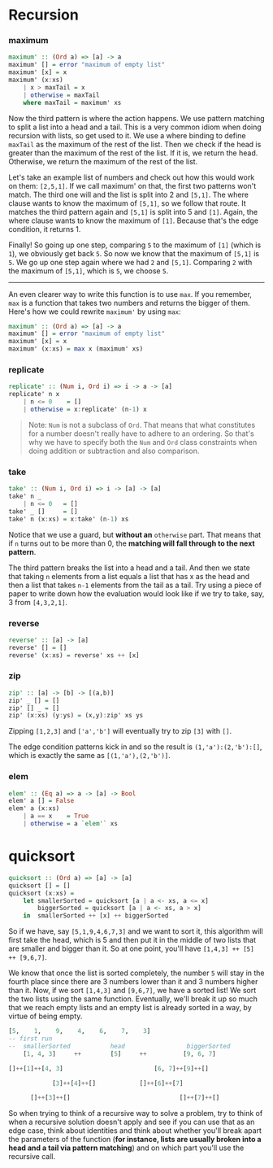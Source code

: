 # Recursion

### maximum

```haskell
maximum' :: (Ord a) => [a] -> a  
maximum' [] = error "maximum of empty list"  
maximum' [x] = x  
maximum' (x:xs)   
    | x > maxTail = x  
    | otherwise = maxTail  
    where maxTail = maximum' xs  
```
Now the third pattern is where the action happens. We use pattern matching to split a list into a head and a tail. This is a very common idiom when doing recursion with lists, so get used to it. We use a where binding to define `maxTail` as the maximum of the rest of the list. Then we check if the head is greater than the maximum of the rest of the list. If it is, we return the head. Otherwise, we return the maximum of the rest of the list.

Let's take an example list of numbers and check out how this would work on them: `[2,5,1]`. If we call maximum' on that, the first two patterns won't match. The third one will and the list is split into 2 and `[5,1]`. The where clause wants to know the maximum of `[5,1]`, so we follow that route. It matches the third pattern again and `[5,1]` is split into 5 and `[1]`. Again, the where clause wants to know the maximum of `[1]`. Because that's the edge condition, it returns 1. 

Finally! So going up one step, comparing `5` to the maximum of `[1]` (which is `1`), we obviously get back `5`. So now we know that the maximum of `[5,1]` is `5`. We go up one step again where we had `2` and `[5,1]`. Comparing `2` with the maximum of `[5,1]`, which is `5`, we choose `5`.

---

An even clearer way to write this function is to use `max`. If you remember, `max` is a function that takes two numbers and returns the bigger of them. Here's how we could rewrite `maximum'` by using `max`:

```haskell
maximum' :: (Ord a) => [a] -> a  
maximum' [] = error "maximum of empty list"  
maximum' [x] = x  
maximum' (x:xs) = max x (maximum' xs)  
```

### replicate

```haskell
replicate' :: (Num i, Ord i) => i -> a -> [a]  
replicate' n x  
    | n <= 0    = []  
    | otherwise = x:replicate' (n-1) x  
```

> Note: `Num` is not a subclass of `Ord`. That means that what constitutes for a number doesn't really have to adhere to an ordering. So that's why we have to specify both the `Num` and `Ord` class constraints when doing addition or subtraction and also comparison.

### take

```haskell
take' :: (Num i, Ord i) => i -> [a] -> [a]  
take' n _  
    | n <= 0   = []  
take' _ []     = []  
take' n (x:xs) = x:take' (n-1) xs  
```

Notice that we use a guard, but **without an** `otherwise` part. That means that if `n` turns out to be more than 0, the **matching will fall through to the next pattern**.

The third pattern breaks the list into a head and a tail. And then we state that taking `n` elements from a list equals a list that has x as the head and then a list that takes `n-1` elements from the tail as a tail. Try using a piece of paper to write down how the evaluation would look like if we try to take, say, 3 from `[4,3,2,1]`.

### reverse

```haskell
reverse' :: [a] -> [a]  
reverse' [] = []  
reverse' (x:xs) = reverse' xs ++ [x]  
```

### zip

```haskell
zip' :: [a] -> [b] -> [(a,b)]  
zip' _ [] = []  
zip' [] _ = []  
zip' (x:xs) (y:ys) = (x,y):zip' xs ys 
```

Zipping `[1,2,3]` and `['a','b']` will eventually try to zip `[3]` with `[]`.  

The edge condition patterns kick in and so the result is `(1,'a'):(2,'b'):[]`, which is exactly the same as `[(1,'a'),(2,'b')]`.


### elem

```haskell
elem' :: (Eq a) => a -> [a] -> Bool  
elem' a [] = False  
elem' a (x:xs)  
    | a == x    = True  
    | otherwise = a `elem'` xs  
```


# quicksort

```haskell
quicksort :: (Ord a) => [a] -> [a]  
quicksort [] = []  
quicksort (x:xs) =   
    let smallerSorted = quicksort [a | a <- xs, a <= x]  
        biggerSorted = quicksort [a | a <- xs, a > x]  
    in  smallerSorted ++ [x] ++ biggerSorted  
```

So if we have, say `[5,1,9,4,6,7,3]` and we want to sort it, this algorithm will first take the head, which is 5 and then put it in the middle of two lists that are smaller and bigger than it. So at one point, you'll have `[1,4,3] ++ [5] ++ [9,6,7]`.

 We know that once the list is sorted completely, the number `5` will stay in the fourth place since there are 3 numbers lower than it and 3 numbers higher than it. Now, if we sort `[1,4,3]` and `[9,6,7]`, we have a sorted list! We sort the two lists using the same function. Eventually, we'll break it up so much that we reach empty lists and an empty list is already sorted in a way, by virtue of being empty. 

 ```haskell
 [5,    1,    9,    4,    6,    7,    3]
-- first run
--  smallerSorted           head                 biggerSorted
     [1, 4, 3]     ++        [5]     ++          [9, 6, 7]

 []++[1]++[4, 3]                         [6, 7]++[9]++[]

             [3]++[4]++[]            []++[6]++[7]

       []++[3]++[]                              []++[7]++[]
 ```

 So when trying to think of a recursive way to solve a problem, try to think of when a recursive solution doesn't apply and see if you can use that as an edge case, think about identities and think about whether you'll break apart the parameters of the function (**for instance, lists are usually broken into a head and a tail via pattern matching**) and on which part you'll use the recursive call.